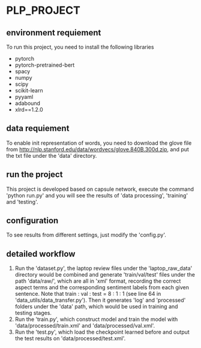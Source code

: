 # PLP_PROJECT

## environment requiement
To run this project, you need to install the following libraries
* pytorch
* pytorch-pretrained-bert
* spacy
* numpy
* scipy
* scikit-learn
* pyyaml
* adabound
* xlrd==1.2.0

## data requiement
To enable init representation of words, you need to download the glove file from http://nlp.stanford.edu/data/wordvecs/glove.840B.300d.zip, and put the txt file under the 'data' directory.

## run the project
This project is developed based on capsule network, execute the command 'python run.py' and you will see the results of 'data processing', 'training' and 'testing'.

## configuration
To see results from different settings, just modify the 'config.py'.

## detailed workflow
1. Run the 'dataset.py', the laptop review files under the 'laptop_raw_data' directory would be combined and generate 'train/val/test' files under the path 'data/raw/', which are all in 'xml' format, recording the correct aspect terms and the corresponding sentiment labels from each given sentence. Note that train : val : test = 8 : 1 : 1 (see line 64 in 'data_utils/data_transfer.py'). Then it generates 'log' and 'processed' folders under the 'data' path, which would be used in training and testing stages. 
2. Run the 'train.py', which construct model and train the model with 'data/processed/train.xml' and 'data/processed/val.xml'.
3. Run the 'test.py', which load the checkpoint learned before and output the test results on 'data/processed/test.xml'.
